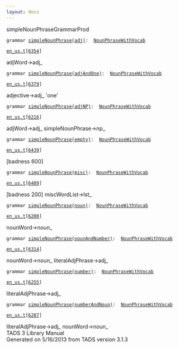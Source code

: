 ```yaml
---
layout: docs
---
```

<span class="title">simpleNounPhrase</span><span class="type">GrammarProd</span>

`grammar `<span class="classExtLink">[`simpleNounPhrase(adj)`](../object/simpleNounPhrase(adj).html)</span>` :   `[`NounPhraseWithVocab`](../object/NounPhraseWithVocab.html)

[`en_us.t`](../file/en_us.t.html)`[`[`6354`](../source/en_us.t.html#6354)`]`



adjWord-\>adj\_



`grammar `<span class="classExtLink">[`simpleNounPhrase(adjAndOne)`](../object/simpleNounPhrase(adjAndOne).html)</span>` :   `[`NounPhraseWithVocab`](../object/NounPhraseWithVocab.html)

[`en_us.t`](../file/en_us.t.html)`[`[`6379`](../source/en_us.t.html#6379)`]`



adjective-\>adj\_ 'one'  



`grammar `<span class="classExtLink">[`simpleNounPhrase(adjNP)`](../object/simpleNounPhrase(adjNP).html)</span>` :   `[`NounPhraseWithVocab`](../object/NounPhraseWithVocab.html)

[`en_us.t`](../file/en_us.t.html)`[`[`6216`](../source/en_us.t.html#6216)`]`



adjWord-\>adj\_ simpleNounPhrase-\>np\_  



`grammar `<span class="classExtLink">[`simpleNounPhrase(empty)`](../object/simpleNounPhrase(empty).html)</span>` :   `[`NounPhraseWithVocab`](../object/NounPhraseWithVocab.html)

[`en_us.t`](../file/en_us.t.html)`[`[`6439`](../source/en_us.t.html#6439)`]`



\[badness 600\]



`grammar `<span class="classExtLink">[`simpleNounPhrase(misc)`](../object/simpleNounPhrase(misc).html)</span>` :   `[`NounPhraseWithVocab`](../object/NounPhraseWithVocab.html)

[`en_us.t`](../file/en_us.t.html)`[`[`6409`](../source/en_us.t.html#6409)`]`



\[badness 200\] miscWordList-\>lst\_



`grammar `<span class="classExtLink">[`simpleNounPhrase(noun)`](../object/simpleNounPhrase(noun).html)</span>` :   `[`NounPhraseWithVocab`](../object/NounPhraseWithVocab.html)

[`en_us.t`](../file/en_us.t.html)`[`[`6200`](../source/en_us.t.html#6200)`]`



nounWord-\>noun\_



`grammar `<span class="classExtLink">[`simpleNounPhrase(nounAndNumber)`](../object/simpleNounPhrase(nounAndNumber).html)</span>` :   `[`NounPhraseWithVocab`](../object/NounPhraseWithVocab.html)

[`en_us.t`](../file/en_us.t.html)`[`[`6314`](../source/en_us.t.html#6314)`]`



nounWord-\>noun\_ literalAdjPhrase-\>adj\_  



`grammar `<span class="classExtLink">[`simpleNounPhrase(number)`](../object/simpleNounPhrase(number).html)</span>` :   `[`NounPhraseWithVocab`](../object/NounPhraseWithVocab.html)

[`en_us.t`](../file/en_us.t.html)`[`[`6255`](../source/en_us.t.html#6255)`]`



literalAdjPhrase-\>adj\_  



`grammar `<span class="classExtLink">[`simpleNounPhrase(numberAndNoun)`](../object/simpleNounPhrase(numberAndNoun).html)</span>` :   `[`NounPhraseWithVocab`](../object/NounPhraseWithVocab.html)

[`en_us.t`](../file/en_us.t.html)`[`[`6287`](../source/en_us.t.html#6287)`]`



literalAdjPhrase-\>adj\_ nounWord-\>noun\_  
TADS 3 Library Manual  
Generated on 5/16/2013 from TADS version 3.1.3


